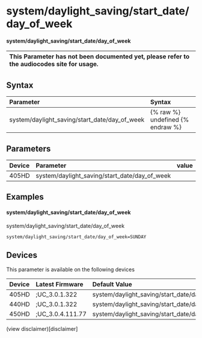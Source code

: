 ﻿---
description: system/daylight_saving/start_date/day_of_week
search:
    keywords: ['system','daylight_saving','start_date','day_of_week']
---

# system/daylight_saving/start_date/day_of_week

#### system/daylight_saving/start_date/day_of_week


| This Parameter has not been documented yet, please refer to the audiocodes site for usage.  |
| :--- |

## Syntax
| Parameter | Syntax |
| :--- | :--- |
|system/daylight_saving/start_date/day_of_week | {% raw %} undefined {% endraw %} |

## Parameters
|Device|Parameter|value|Description|
|:---|:---|:---|:---|
| 405HD | system/daylight_saving/start_date/day_of_week |  |  |

## Examples
#### system/daylight_saving/start_date/day_of_week

system/daylight_saving/start_date/day_of_week

```
system/daylight_saving/start_date/day_of_week=SUNDAY
```

## Devices
This parameter is available on the following devices

| Device | Latest Firmware | Default Value |
|:---|:---|:---|
| 405HD | ;UC_3.0.1.322 | system/daylight_saving/start_date/day_of_week=SUNDAY 
| 440HD | ;UC_3.0.1.322 | system/daylight_saving/start_date/day_of_week=SUNDAY 
| 450HD | ;UC_3.0.4.111.77 | system/daylight_saving/start_date/day_of_week=SUNDAY 

(view disclaimer)[disclaimer]
